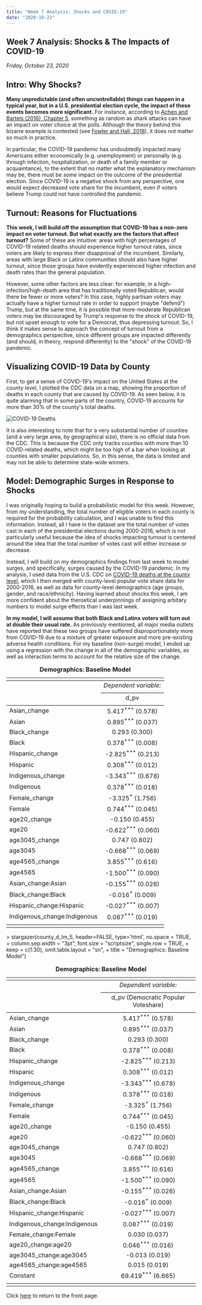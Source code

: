 ```yaml
---
title: "Week 7 Analysis: Shocks and COVID-19"
date: "2020-10-23"
---
```


## Week 7 Analysis: Shocks & The Impacts of COVID-19
*Friday, October 23, 2020*

## Intro: Why Shocks?
**Many unpredictable (and often uncontrollable) things can happen in a typical year, but in a U.S. presidential election cycle, the impact of these events becomes more significant.** For instance, according to [Achen and Bartels (2016), Chapter 5](https://www.jstor.org/stable/j.ctvc7770q), something as random as shark attacks can have an impact on voter choice at the polls. Although the theory behind this bizarre example is contested (see [Fowler and Hall, 2018](https://www.journals.uchicago.edu/doi/abs/10.1086/699244)), it does not matter so much in practice.

In particular, the COVID-19 pandemic has undoubtedly impacted many Americans either economically (e.g. unemployment) or personally (e.g. through infection, hospitalization, or death of a family member or acquaintance), to the extent that no matter what the explanatory mechanism may be, there must be *some* impact on the outcome of the presidential election. Since COVID-19 is a negative shock from any perspective, one would expect decreased vote share for the incumbent, even if voters believe Trump could not have controlled the pandemic.

## Turnout: Reasons for Fluctuations
**This week, I will build off the assumption that COVID-19 has a non-zero impact on voter turnout. But what exactly are the factors that affect turnout?** Some of these are intuitive: areas with high percentages of COVID-19 related deaths should experience higher turnout rates, since voters are likely to express their disapproval of the incumbent. Similarly, areas with large Black or Latinx communities should also have higher turnout, since those groups have evidently experienced higher infection and death rates than the general population. 

However, some other factors are less clear: for example, in a high-infection/high-death area that has traditionally voted Republican, would there be fewer or more voters? In this case, highly partisan voters may actually have a higher turnout rate in order to support (maybe "defend") Trump, but at the same time, it is possible that more-moderate Republican voters may be discouraged by Trump's response to the shock of COVID-19, but not upset enough to vote for a Democrat, thus depressing turnout. So, I think it makes sense to approach the concept of turnout from a demographics perspective, since different groups are impacted differently (and should, in theory, respond differently) to the "shock" of the COVID-19 pandemic.

## Visualizing COVID-19 Data by County
First, to get a sense of COVID-19's impact on the United States at the county level, I plotted the CDC data on a map, showing the proportion of deaths in each county that are caused by COVID-19. As seen below, it is quite alarming that in some parts of the country, COVID-19 accounts for more than 30% of the county's total deaths.

![COVID-19 Deaths](https://yanxifang.github.io/Gov-1347/images/covid_19_deaths.png)

It is also interesting to note that for a very substantial number of counties (and a very large area, by geographical size), there is no official data from the CDC. This is because the CDC only tracks counties with more than 10 COVID-related deaths, which might be too high of a bar when looking at counties with smaller populations. So, in this sense, the data is limited and may not be able to determine state-wide winners.

## Model: Demographic Surges in Response to Shocks
I was originally hoping to build a probabilistic model for this week. However, from my understanding, the total number of eligible voters in each county is required for the probability calculation, and I was unable to find this information. Instead, all I have in the dataset are the total number of votes cast in each of the presidential elections during 2000-2016, which is not particularly useful because the idea of shocks impacting turnout is centered around the idea that the total number of votes cast will either increase or decrease.

Instead, I will build on my demographics findings from last week to model surges, and specifically, surges caused by the COVID-19 pandemic. In my analysis, I used data from the U.S. CDC on [COVID-19 deaths at the county level](https://data.cdc.gov/NCHS/Provisional-COVID-19-Death-Counts-in-the-United-St/kn79-hsxy), which I then merged with county-level popular vote share data for 2000-2016, as well as data for county-level demographics (age groups, gender, and race/ethnicity). Having learned about shocks this week, I am more confident about the theroetical underpinnings of assigning arbitary numbers to model surge effects than I was last week.

**In my model, I will assume that both Black and Latinx voters will turn out at double their usual rate.** As previously mentioned, all major media outlets have reported that these two groups have suffered disproportionately more from COVID-19 due to a mixture of greater exposure and more pre-existing adverse health conditions. For my baseline (non-surge) model, I ended up using a regression with the change in all of the demographic variables, as well as interaction terms to account for the relative size of the change.

<table style="text-align:center"><caption><strong>Demographics: Baseline Model</strong></caption>
<tr><td colspan="2" style="border-bottom: 1px solid black"></td></tr><tr><td style="text-align:left"></td><td><em>Dependent variable:</em></td></tr>
<tr><td></td><td colspan="1" style="border-bottom: 1px solid black"></td></tr>
<tr><td style="text-align:left"></td><td>d_pv</td></tr>
<tr><td colspan="2" style="border-bottom: 1px solid black"></td></tr><tr><td style="text-align:left">Asian_change</td><td>5.417<sup>***</sup> (0.578)</td></tr>
<tr><td style="text-align:left">Asian</td><td>0.895<sup>***</sup> (0.037)</td></tr>
<tr><td style="text-align:left">Black_change</td><td>0.293 (0.300)</td></tr>
<tr><td style="text-align:left">Black</td><td>0.378<sup>***</sup> (0.008)</td></tr>
<tr><td style="text-align:left">Hispanic_change</td><td>-2.825<sup>***</sup> (0.213)</td></tr>
<tr><td style="text-align:left">Hispanic</td><td>0.308<sup>***</sup> (0.012)</td></tr>
<tr><td style="text-align:left">Indigenous_change</td><td>-3.343<sup>***</sup> (0.678)</td></tr>
<tr><td style="text-align:left">Indigenous</td><td>0.378<sup>***</sup> (0.018)</td></tr>
<tr><td style="text-align:left">Female_change</td><td>-3.325<sup>*</sup> (1.756)</td></tr>
<tr><td style="text-align:left">Female</td><td>0.744<sup>***</sup> (0.045)</td></tr>
<tr><td style="text-align:left">age20_change</td><td>-0.150 (0.455)</td></tr>
<tr><td style="text-align:left">age20</td><td>-0.622<sup>***</sup> (0.060)</td></tr>
<tr><td style="text-align:left">age3045_change</td><td>0.747 (0.802)</td></tr>
<tr><td style="text-align:left">age3045</td><td>-0.668<sup>***</sup> (0.069)</td></tr>
<tr><td style="text-align:left">age4565_change</td><td>3.855<sup>***</sup> (0.616)</td></tr>
<tr><td style="text-align:left">age4565</td><td>-1.500<sup>***</sup> (0.090)</td></tr>
<tr><td style="text-align:left">Asian_change:Asian</td><td>-0.155<sup>***</sup> (0.026)</td></tr>
<tr><td style="text-align:left">Black_change:Black</td><td>-0.016<sup>*</sup> (0.009)</td></tr>
<tr><td style="text-align:left">Hispanic_change:Hispanic</td><td>-0.027<sup>***</sup> (0.007)</td></tr>
<tr><td style="text-align:left">Indigenous_change:Indigenous</td><td>0.087<sup>***</sup> (0.019)</td></tr>
<tr><td colspan="2" style="border-bottom: 1px solid black"></td></tr><tr><td colspan="2" style="border-bottom: 1px solid black"></td></tr></table>
> stargazer(county_d_lm_5, header=FALSE, type='html', no.space = TRUE,
+           column.sep.width = "3pt", font.size = "scriptsize", single.row = TRUE,
+           keep = c(1:30), omit.table.layout = "sn",
+           title = "Demographics: Baseline Model")

<table style="text-align:center"><caption><strong>Demographics: Baseline Model</strong></caption>
<tr><td colspan="2" style="border-bottom: 1px solid black"></td></tr><tr><td style="text-align:left"></td><td><em>Dependent variable:</em></td></tr>
<tr><td></td><td colspan="1" style="border-bottom: 1px solid black"></td></tr>
<tr><td style="text-align:left"></td><td>d_pv (Democratic Popular Voteshare)</td></tr>
<tr><td colspan="2" style="border-bottom: 1px solid black"></td></tr><tr><td style="text-align:left">Asian_change</td><td>5.417<sup>***</sup> (0.578)</td></tr>
<tr><td style="text-align:left">Asian</td><td>0.895<sup>***</sup> (0.037)</td></tr>
<tr><td style="text-align:left">Black_change</td><td>0.293 (0.300)</td></tr>
<tr><td style="text-align:left">Black</td><td>0.378<sup>***</sup> (0.008)</td></tr>
<tr><td style="text-align:left">Hispanic_change</td><td>-2.825<sup>***</sup> (0.213)</td></tr>
<tr><td style="text-align:left">Hispanic</td><td>0.308<sup>***</sup> (0.012)</td></tr>
<tr><td style="text-align:left">Indigenous_change</td><td>-3.343<sup>***</sup> (0.678)</td></tr>
<tr><td style="text-align:left">Indigenous</td><td>0.378<sup>***</sup> (0.018)</td></tr>
<tr><td style="text-align:left">Female_change</td><td>-3.325<sup>*</sup> (1.756)</td></tr>
<tr><td style="text-align:left">Female</td><td>0.744<sup>***</sup> (0.045)</td></tr>
<tr><td style="text-align:left">age20_change</td><td>-0.150 (0.455)</td></tr>
<tr><td style="text-align:left">age20</td><td>-0.622<sup>***</sup> (0.060)</td></tr>
<tr><td style="text-align:left">age3045_change</td><td>0.747 (0.802)</td></tr>
<tr><td style="text-align:left">age3045</td><td>-0.668<sup>***</sup> (0.069)</td></tr>
<tr><td style="text-align:left">age4565_change</td><td>3.855<sup>***</sup> (0.616)</td></tr>
<tr><td style="text-align:left">age4565</td><td>-1.500<sup>***</sup> (0.090)</td></tr>
<tr><td style="text-align:left">Asian_change:Asian</td><td>-0.155<sup>***</sup> (0.026)</td></tr>
<tr><td style="text-align:left">Black_change:Black</td><td>-0.016<sup>*</sup> (0.009)</td></tr>
<tr><td style="text-align:left">Hispanic_change:Hispanic</td><td>-0.027<sup>***</sup> (0.007)</td></tr>
<tr><td style="text-align:left">Indigenous_change:Indigenous</td><td>0.087<sup>***</sup> (0.019)</td></tr>
<tr><td style="text-align:left">Female_change:Female</td><td>0.030 (0.037)</td></tr>
<tr><td style="text-align:left">age20_change:age20</td><td>0.046<sup>***</sup> (0.016)</td></tr>
<tr><td style="text-align:left">age3045_change:age3045</td><td>-0.013 (0.019)</td></tr>
<tr><td style="text-align:left">age4565_change:age4565</td><td>0.015 (0.019)</td></tr>
<tr><td style="text-align:left">Constant</td><td>69.419<sup>***</sup> (6.665)</td></tr>
<tr><td colspan="2" style="border-bottom: 1px solid black"></td></tr><tr><td colspan="2" style="border-bottom: 1px solid black"></td></tr></table>

Click [here](https://yanxifang.github.io/Gov-1347) to return to the front page.

